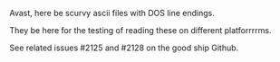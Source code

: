 Avast, here be scurvy ascii files with DOS line endings.

They be here for the testing of reading these on different platforrrrms.

See related issues #2125 and #2128 on the good ship Github.